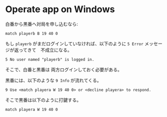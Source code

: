 # Operate app on Windows

白番から黒番へ対局を申し込むなら:  

```shell
match playerb B 19 40 0
```

もし `playerb` がまだログインしていなければ、以下のように `5 Error` メッセージが返ってきて　不成立になる。  

```shell
5 No user named "playerb" is logged in.
```

そこで、白番と黒番は 両方ログインしておく必要がある。  


黒番には、以下のような `9 Info` が流れてくる。  

```shell
9 Use <match playera W 19 40 0> or <decline playera> to respond.
```

そこで黒番は以下のように打鍵する。  

```shell
match playera W 19 40 0
```
